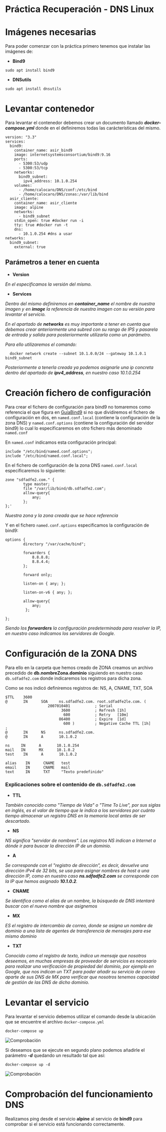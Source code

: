# Práctica Recuperación - DNS Linux

# Imágenes necesarias

Para poder comenzar con la práctica primero tenemos que instalar las imágenes de:

* **Bind9**

```
sudo apt install bind9
```

* **DNSutils**


```
sudo apt install dnsutils
```


# Levantar contenedor

Para levantar el contenedor debemos crear un documento llamado ***docker-compose.yml*** donde en el definiremos todas las carácterísticas del mismo.

```
version: "3.3"
services:
  bind9:
    container_name: asir_bind9
    image: internetsystemsconsortium/bind9:9.16
    ports:
      - 5300:53/udp
      - 5300:53/tcp
    networks:
      bind9_subnet:
        ipv4_address: 10.1.0.254
    volumes:
      - /home/calocaro/DNS/conf:/etc/bind
      - /home/calocaro/DNS/zonas:/var/lib/bind
  asir_cliente:
    container_name: asir_cliente
    image: alpine
    networks:
      - bind9_subnet
    stdin_open: true #docker run -i
    tty: true #docker run -t
    dns:
      - 10.1.0.254 #dns a usar
networks:
  bind9_subnet:
    external: true

```
## Parámetros a tener en cuenta

* **Version**

_En el especificamos la versión del mismo._

* **Services**

_Dentro del mismo definiremos en ***container_name*** el nombre de nuestra imagen y en ***image*** la referencia de nuestra imagen con su versión para levantar el servicio._

_En el apartado de ***networks*** es muy importante a tener en cuenta que debemos crear anteriormente una subred con su rango de IPS y pasarela de entrada y salida para posteriormente utilizarla como un parámetro._

_Para ello utilizaremos el comando:_

```
  docker network create --subnet 10.1.0.0/24 --gateway 10.1.0.1 bind9_subnet

```

_Posteriormente a tenerla creada ya podemos asignarle una ip concreta dentro del apartado de ***ipv4_address***, en nuestro caso 10.1.0.254_


# Creación fichero de configuración

Para crear el fichero de configuración para bind9 no tomaremos como referencia el que figura en [GuíaBind9](https://ubuntu.com/server/docs/service-domain-name-service-dns) si no que dividiremos el fichero de configuración en dos, en ```named.conf.local``` (contiene la configuración de la zona DNS) y ```named.conf.options``` (contiene la configuración del servidor bind9) lo cual lo especificaremos en otro fichero más denominado ```named.conf```

En ```named.conf``` indicamos esta configuración principal:

```
include "/etc/bind/named.conf.options";
include "/etc/bind/named.conf.local";
```

En el fichero de configuración de la zona DNS ```named.conf.local``` especificaremos lo siguiente:

```
zone "sdfadfe2.com." {
        type master;
        file "/var/lib/bind/db.sdfadfe2.com";
        allow-query{
            any;
        };
};'       
```
_Nuestra zona y la zona creada que se hace referencia_

Y en el fichero ```named.conf.options``` especificamos la configuración de bind9:

```
options {
        directory "/var/cache/bind";

        forwarders {
            8.8.8.8;
            8.8.4.4;
        };

        forward only;

        listen-on { any; };

        listen-on-v6 { any; };

        allow-query{ 
            any;
         };

};     
```
_Siendo los **forwarders** la configuración  predeterminada para resolver la IP, en nuestro caso indicamos los servidores de Google._


# Configuración de la ZONA DNS

Para ello en la carpeta que hemos creado de ZONA creamos un archivo precedido de **db.nombreZona.dominio** siguiendo en nuestro caso ```db.sdfadfe2.com``` donde indicaremos los registros para dicha zona.

Como se nos indicó definiremos registros de: NS, A, CNAME, TXT, SOA

```
$TTL    3600
@       IN      SOA     ns.sdfadfe2.com. root.sdfadfe2le.com. (
                   2007010401           ; Serial
                         3600           ; Refresh [1h]
                          600           ; Retry   [10m]
                        86400           ; Expire  [1d]
                          600 )         ; Negative Cache TTL [1h]
;
@       IN      NS      ns.sdfadfe2.com.
@       IN      A       10.1.0.2

ns     IN      A       10.1.0.254
mail   IN      MX      10.1.0.2
test    IN      A       10.1.0.2

alias    IN      CNAME   test
email    IN      CNAME   mail
text     IN      TXT     "Texto predefinido"
```

### Explicaciones sobre el contenido de ```db.sdfadfe2.com```

* **TTL**

_También conocido como "Tiempo de Vida" o "Time To Live", por sus siglas en inglés, es el valor de tiempo que le indica a los servidores por cuánto tiempo almacenar un registro DNS en la memoria local antes de ser descartado._

* **NS**

_NS significa "servidor de nombres". Los registros NS indican a Internet a dónde ir para buscar la dirección IP de un dominio._

* **A**

_Se corresponde con el "registro de dirección", es decir, devuelve una dirección iPv4 de 32 bits, se usa para asignar nombres de host a una dirección IP, como en nuestro caso **ns.sdfadfe2.com** se corresponde con la IP que hemos asignado **10.1.0.2**._

* **CNAME**

_Se identifica como el alias de un nombre, la búsqueda de DNS intentará buscar con el nuevo nombre que asignemos_

* **MX**

_ES el registro de intercambio de correo, donde se asigna un nombre de dominio a una lista de agentes de transferencia de mensajes para ese mismo dominio_


* **TXT**

_Conocido como el registro de texto, indica un mensaje que nosotros deseemos, en muchas empresas de proveedor de servicios es necesario para realizar una verificación de propiedad del dominio, por ejemplo en Google, que nos indican un TXT para poder añadir su servicio de correo aparte de sus DNS de MX para verificar que nosotros tenemos capacidad de gestión de las DNS de dicho dominio._

# Levantar el servicio

Para levantar el servicio debemos utilizar el comando desde la ubicación que se encuentre el archivo ```docker-compose.yml```

```
docker-compose up
```
![Comprobación](https://github.com/calocaro/Configuraci-n-cliente-servidor-DNS/blob/codespace-animated-space-spoon-jvpxg7p564529g6/imagen1.png)


Si deseamos que se ejecute en segundo plano podemos añadirle el parámetro ***-d*** quedando un resultado tal que así:

```
docker-compose up -d
```
![Comprobación](https://github.com/calocaro/Configuraci-n-cliente-servidor-DNS/blob/codespace-animated-space-spoon-jvpxg7p564529g6/Imagen2.png)
# Comprobación del funcionamiento DNS

Realizamos ping desde el servicio **alpine** al servicio de **bind9** para comprobar si el servicio está funcionando correctamente.

